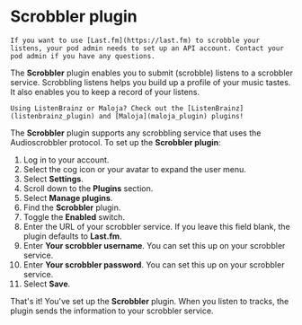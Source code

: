 # Scrobbler plugin

```{note}
If you want to use [Last.fm](https://last.fm) to scrobble your listens, your pod admin needs to set up an API account. Contact your pod admin if you have any questions.
```

The __Scrobbler__ plugin enables you to submit (scrobble) listens to a scrobbler service. Scrobbling listens helps you build up a profile of your music tastes. It also enables you to keep a record of your listens.

```{tip}
Using ListenBrainz or Maloja? Check out the [ListenBrainz](listenbrainz_plugin) and [Maloja](maloja_plugin) plugins!
```

The __Scrobbler__ plugin supports any scrobbling service that uses the Audioscrobbler protocol. To set up the __Scrobbler plugin__:

1. Log in to your account.
2. Select the cog icon or your avatar to expand the user menu.
3. Select __Settings__.
4. Scroll down to the __Plugins__ section.
5. Select __Manage plugins__.
6. Find the __Scrobbler__ plugin.
7. Toggle the __Enabled__ switch.
8. Enter the URL of your scrobbler service. If you leave this field blank, the plugin defaults to __Last.fm__.
9. Enter __Your scrobbler username__. You can set this up on your scrobbler service.
10. Enter __Your scrobbler password__. You can set this up on your scrobbler service.
11. Select __Save__.

That's it! You've set up the __Scrobbler__ plugin. When you listen to tracks, the plugin sends the information to your scrobbler service.
